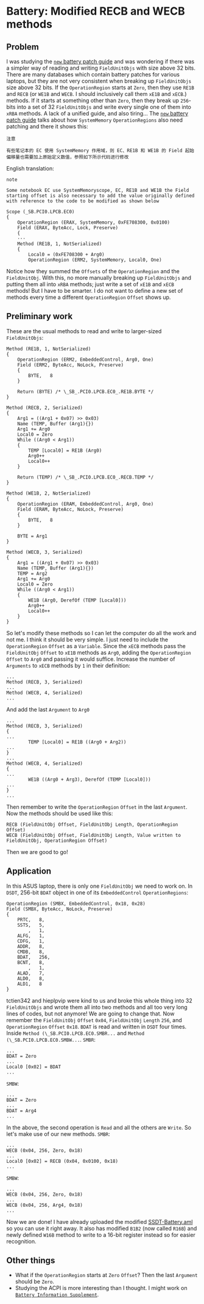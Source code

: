 # Battery: Modified RECB and WECB methods
## Problem
I was studying the [`new` battery patch guide](https://xstar-dev.github.io/hackintosh_advanced/Guide_For_Battery_Hotpatch.html) and was wondering if there was a simpler way of reading and writing `FieldUnitObjs` with size above 32 bits.
There are many databases which contain battery patches for various laptops, but they are not very consistent when breaking up `FieldUnitObjs` size above 32 bits. If the `OperationRegion` starts at `Zero`, then they use `RE1B` and `RECB` (or `WE1B` and `WECB`. I should inclusively call them `xE1B` and `xECB`.) methods. If it starts at something other than `Zero`, then they break up `256`-bits into a set of 32 `FieldUnitObjs` and write every single one of them into `xRBA` methods. A lack of a unified guide, and also tiring...
The [`new` battery patch guide](https://xstar-dev.github.io/hackintosh_advanced/Guide_For_Battery_Hotpatch.html) talks about how `SystemMemory` `OperationRegions` also need patching and there it shows this:
```
注意

有些笔记本的 EC 使用 SystemMemory 作用域，则 EC、RE1B 和 WE1B 的 Field 起始偏移量也需要加上原始定义数值，参照如下所示代码进行修改
```
English translation:
```
note

Some notebook EC use SystemMemoryscope, EC, RE1B and WE1B the Field starting offset is also necessary to add the value originally defined with reference to the code to be modified as shown below
```
```
Scope (_SB.PCI0.LPCB.EC0)
{
    OperationRegion (ERAX, SystemMemory, 0xFE708300, 0x0100)
    Field (ERAX, ByteAcc, Lock, Preserve)
    {
    ···
    Method (RE1B, 1, NotSerialized)
    {
        Local0 = (0xFE708300 + Arg0)
        OperationRegion (ERM2, SystemMemory, Local0, One)
```
Notice how they summed the `Offsets` of the `OperationRegion` and the `FieldUnitObj`. With this, no more manually breaking up `FieldUnitObjs` and putting them all into `xRBA` methods; just write a set of `xE1B` and `xECB` methods! But I have to be smarter. I do not want to define a new set of methods every time a different `OperationRegion` `Offset` shows up.
## Preliminary work
These are the usual methods to read and write to larger-sized `FieldUnitObjs`:
```
Method (RE1B, 1, NotSerialized)
{
    OperationRegion (ERM2, EmbeddedControl, Arg0, One)
    Field (ERM2, ByteAcc, NoLock, Preserve)
    {
        BYTE,   8
    }

    Return (BYTE) /* \_SB_.PCI0.LPCB.EC0_.RE1B.BYTE */
}

Method (RECB, 2, Serialized)
{
    Arg1 = ((Arg1 + 0x07) >> 0x03)
    Name (TEMP, Buffer (Arg1){})
    Arg1 += Arg0
    Local0 = Zero
    While ((Arg0 < Arg1))
    {
        TEMP [Local0] = RE1B (Arg0)
        Arg0++
        Local0++
    }

    Return (TEMP) /* \_SB_.PCI0.LPCB.EC0_.RECB.TEMP */
}

Method (WE1B, 2, NotSerialized)
{
    OperationRegion (ERAM, EmbeddedControl, Arg0, One)
    Field (ERAM, ByteAcc, NoLock, Preserve)
    {
        BYTE,   8
    }

    BYTE = Arg1
}

Method (WECB, 3, Serialized)
{
    Arg1 = ((Arg1 + 0x07) >> 0x03)
    Name (TEMP, Buffer (Arg1){})
    TEMP = Arg2
    Arg1 += Arg0
    Local0 = Zero
    While ((Arg0 < Arg1))
    {
        WE1B (Arg0, DerefOf (TEMP [Local0]))
        Arg0++
        Local0++
    }
}
```
So let's modify these methods so I can let the computer do all the work and not me. I think it should be very simple. I just need to include the `OperationRegion` `Offset` as a `Variable`. Since the `xECB` methods pass the `FieldUnitObj` `Offset` to `xE1B` methods as `Arg0`, adding the `OperationRegion` `Offset` to `Arg0` and passing it would suffice.
Increase the number of `Arguments` to `xECB` methods by `1` in their definition:
```
...
Method (RECB, 3, Serialized)
...
Method (WECB, 4, Serialized)
...
```
And add the last `Argument` to `Arg0`
```
...
Method (RECB, 3, Serialized)
{
...
        TEMP [Local0] = RE1B ((Arg0 + Arg2))
...
}
...
Method (WECB, 4, Serialized)
{
...
        WE1B ((Arg0 + Arg3), DerefOf (TEMP [Local0]))
...
}
...
```
Then remember to write the `OperationRegion` `Offset` in the last `Argument`.
Now the methods should be used like this:
```
RECB (FieldUnitObj Offset, FieldUnitObj Length, OperationRegion Offset)
WECB (FieldUnitObj Offset, FieldUnitObj Length, Value written to FieldUnitObj, OperationRegion Offset)
```
Then we are good to go!
## Application
In this ASUS laptop, there is only one `FieldUnitObj` we need to work on. In `DSDT`, 256-bit `BDAT` object in one of its `EmbeddedControl` `OperationRegions`:
```
OperationRegion (SMBX, EmbeddedControl, 0x18, 0x28)
Field (SMBX, ByteAcc, NoLock, Preserve)
{
    PRTC,   8, 
    SSTS,   5, 
        ,   1, 
    ALFG,   1, 
    CDFG,   1, 
    ADDR,   8, 
    CMDB,   8, 
    BDAT,   256, 
    BCNT,   8, 
        ,   1, 
    ALAD,   7, 
    ALD0,   8, 
    ALD1,   8
}
```
tctien342 and hieplpvip were kind to us and broke this whole thing into 32 `FieldUnitObjs` and wrote them all into two methods and all too very long lines of codes, but not anymore! We are going to change that. Now remember the `FieldUnitObj` `Offset` `0x04`, `FieldUnitObj` `Length` `256`, and `OperationRegion` `Offset` `0x18`.
`BDAT` is read and written in `DSDT` four times. Inside `Method (\_SB.PCI0.LPCB.EC0.SMBR...` and `Method (\_SB.PCI0.LPCB.EC0.SMBW...`.
`SMBR`:
```
...
BDAT = Zero
...
Local0 [0x02] = BDAT
...
```
`SMBW`:
```
...
BDAT = Zero
...
BDAT = Arg4
...
```
In the above, the second operation is `Read` and all the others are `Write`. So let's make use of our new methods.
`SMBR`:
```
...
WECB (0x04, 256, Zero, 0x18)
...
Local0 [0x02] = RECB (0x04, 0x0100, 0x18)
...
```
`SMBW`:
```
...
WECB (0x04, 256, Zero, 0x18)
...
WECB (0x04, 256, Arg4, 0x18)
...
```
Now we are done!
I have already uploaded the modified [SSDT-Battery.aml](SSDT-Battery.aml) so you can use it right away. It also has modified `B1B2` (now called `R16B`) and newly defined `W16B` method to write to a 16-bit register instead so for easier recognition.
## Other things
- What if the `OperationRegion` starts at `Zero` `Offset`? Then the last `Argument` should be `Zero`.
- Studying the ACPI is more interesting than I thought. I might work on [`Battery Information Supplement`](https://github.com/acidanthera/VirtualSMC/blob/master/Docs/Battery%20Information%20Supplement.md).
